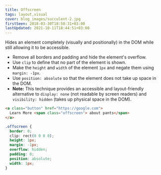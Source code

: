 ```yaml
---
title: Offscreen
tags: layout,visual
cover: blog_images/succulent-2.jpg
firstSeen: 2018-03-30T18:50:31+03:00
lastUpdated: 2021-10-11T18:44:51+03:00
---
```


Hides an element completely (visually and positionally) in the DOM while still allowing it to be accessible.

- Remove all borders and padding and hide the element's overflow.
- Use `clip` to define that no part of the element is shown.
- Make the `height` and `width` of the element `1px` and negate them using `margin: -1px`.
- Use `position: absolute` so that the element does not take up space in the DOM.
- **Note:** This technique provides an accessible and layout-friendly alternative to `display: none` (not readable by screen readers) and `visibility: hidden` (takes up physical space in the DOM).

```html
<a class="button" href="https://google.com">
  Learn More <span class="offscreen"> about pants</span>
</a>
```

```css
.offscreen {
  border: 0;
  clip: rect(0 0 0 0);
  height: 1px;
  margin: -1px;
  overflow: hidden;
  padding: 0;
  position: absolute;
  width: 1px;
}
```
